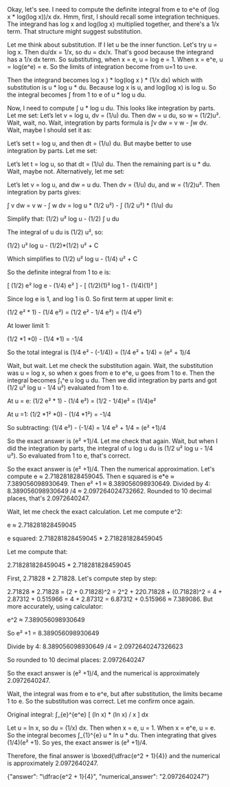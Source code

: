 <think>
Okay, let's see. I need to compute the definite integral from e to e^e of (log x * log(log x))/x dx. Hmm, first, I should recall some integration techniques. The integrand has log x and log(log x) multiplied together, and there's a 1/x term. That structure might suggest substitution.

Let me think about substitution. If I let u be the inner function. Let's try u = log x. Then du/dx = 1/x, so du = dx/x. That's good because the integrand has a 1/x dx term. So substituting, when x = e, u = log e = 1. When x = e^e, u = log(e^e) = e. So the limits of integration become from u=1 to u=e.

Then the integrand becomes log x ) * log(log x ) * (1/x dx) which with substitution is u * log u * du. Because log x is u, and log(log x) is log u. So the integral becomes ∫ from 1 to e of u * log u du.

Now, I need to compute ∫ u * log u du. This looks like integration by parts. Let me set: Let’s let v = log u, dv = (1/u) du. Then dw = u du, so w = (1/2)u². Wait, wait, no. Wait, integration by parts formula is ∫v dw = v w - ∫w dv. Wait, maybe I should set it as:

Let’s set t = log u, and then dt = (1/u) du. But maybe better to use integration by parts. Let me set:

Let’s let t = log u, so that dt = (1/u) du. Then the remaining part is u * du. Wait, maybe not. Alternatively, let me set:

Let’s let v = log u, and dw = u du. Then dv = (1/u) du, and w = (1/2)u². Then integration by parts gives:

∫ v dw = v w - ∫ w dv = log u * (1/2 u²) - ∫ (1/2 u²) * (1/u) du

Simplify that: (1/2) u² log u - (1/2) ∫ u du

The integral of u du is (1/2) u², so:

(1/2) u² log u - (1/2)*(1/2) u² + C

Which simplifies to (1/2) u² log u - (1/4) u² + C

So the definite integral from 1 to e is:

[ (1/2) e² log e - (1/4) e² ] - [ (1/2)(1)² log 1 - (1/4)(1)² ]

Since log e is 1, and log 1 is 0. So first term at upper limit e:

(1/2 e² * 1) - (1/4 e²) = (1/2 e² - 1/4 e²) = (1/4 e²)

At lower limit 1:

(1/2 *1 *0) - (1/4 *1) = -1/4

So the total integral is (1/4 e² - (-1/4)) = (1/4 e² + 1/4) = (e² + 1)/4

Wait, but wait. Let me check the substitution again. Wait, the substitution was u = log x, so when x goes from e to e^e, u goes from 1 to e. Then the integral becomes ∫₁^e u log u du. Then we did integration by parts and got (1/2 u² log u - 1/4 u²) evaluated from 1 to e.

At u = e: (1/2 e² * 1) - (1/4 e²) = (1/2 - 1/4)e² = (1/4)e²

At u =1: (1/2 *1² *0) - (1/4 *1²) = -1/4

So subtracting: (1/4 e²) - (-1/4) = 1/4 e² + 1/4 = (e² +1)/4

So the exact answer is (e² +1)/4. Let me check that again. Wait, but when I did the integration by parts, the integral of u log u du is (1/2 u² log u - 1/4 u²). So evaluated from 1 to e, that's correct.

So the exact answer is (e² +1)/4. Then the numerical approximation. Let's compute e ≈ 2.718281828459045. Then e squared is e*e ≈ 7.389056098930649. Then e² +1 ≈ 8.389056098930649. Divided by 4: 8.389056098930649 /4 ≈ 2.097264024732662. Rounded to 10 decimal places, that's 2.0972640247.

Wait, let me check the exact calculation. Let me compute e^2:

e ≈ 2.718281828459045

e squared: 2.718281828459045 * 2.718281828459045

Let me compute that:

2.718281828459045 * 2.718281828459045

First, 2.71828 * 2.71828. Let's compute step by step:

2.71828 * 2.71828 = (2 + 0.71828)^2 = 2^2 + 2*2*0.71828 + (0.71828)^2 = 4 + 2.87312 + 0.515966 = 4 + 2.87312 = 6.87312 + 0.515966 ≈ 7.389086. But more accurately, using calculator:

e^2 ≈ 7.389056098930649

So e² +1 = 8.389056098930649

Divide by 4: 8.389056098930649 /4 = 2.0972640247326623

So rounded to 10 decimal places: 2.0972640247

So the exact answer is (e² +1)/4, and the numerical is approximately 2.0972640247.

Wait, the integral was from e to e^e, but after substitution, the limits became 1 to e. So the substitution was correct. Let me confirm once again.

Original integral: ∫_{e}^{e^e} [ (ln x) * (ln x) / x ] dx

Let u = ln x, so du = (1/x) dx. Then when x = e, u = 1. When x = e^e, u = e. So the integral becomes ∫_{1}^{e} u * ln u * du. Then integrating that gives (1/4)(e² +1). So yes, the exact answer is (e² +1)/4.

Therefore, the final answer is \boxed{\dfrac{e^2 + 1}{4}} and the numerical is approximately 2.0972640247.
</think>

{"answer": "\\dfrac{e^2 + 1}{4}", "numerical_answer": "2.0972640247"}
